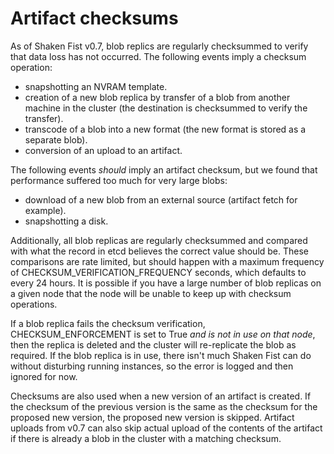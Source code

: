 # Artifact checksums

As of Shaken Fist v0.7, blob replics are regularly checksummed to verify that
data loss has not occurred. The following events imply a checksum operation:

* snapshotting an NVRAM template.
* creation of a new blob replica by transfer of a blob from another machine in
  the cluster (the destination is checksummed to verify the transfer).
* transcode of a blob into a new format (the new format is stored as a
  separate blob).
* conversion of an upload to an artifact.

The following events _should_ imply an artifact checksum, but we found that
performance suffered too much for very large blobs:

* download of a new blob from an external source (artifact fetch for example).
* snapshotting a disk.

Additionally, all blob replicas are regularly checksummed and compared with what
the record in etcd believes the correct value should be. These comparisons are
rate limited, but should happen with a maximum frequency of
CHECKSUM_VERIFICATION_FREQUENCY seconds, which defaults to every 24 hours. It is
possible if you have a large number of blob replicas on a given node that the node
will be unable to keep up with checksum operations.

If a blob replica fails the checksum verification, CHECKSUM_ENFORCEMENT is set
to True _and is not in use on that node_, then the replica is deleted and the
cluster will re-replicate the blob as required. If the blob replica is in use,
there isn't much Shaken Fist can do without disturbing running instances, so the
error is logged and then ignored for now.

Checksums are also used when a new version of an artifact is created. If the
checksum of the previous version is the same as the checksum for the proposed
new version, the proposed new version is skipped. Artifact uploads from v0.7 can
also skip actual upload of the contents of the artifact if there is already a
blob in the cluster with a matching checksum.